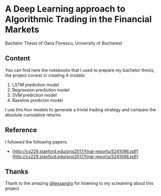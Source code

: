 # A Deep Learning approach to Algorithmic Trading in the Financial Markets
Bachelor Thesis of Oana Florescu, University of Bucharest

## Content

You can find here the notebooks that I used to prepare my bachelor thesis, the project consist in creating 4 models:

1. LSTM prediction model
2. Regression prediction model
3. SVM prediction model
3. Baseline predicion model

I use this four models to generate a trivial trading strategy and compare the absolute cumulative returns

## Reference

I followed the following papers:
- [http://cs229.stanford.edu/proj2017/final-reports/5241098.pdf](http://cs229.stanford.edu/proj2017/final-reports/5241098.pdf)

## Thanks

Thank to the amazing [@lessandro](https://www.github.com/solbiatialessandro) for listening to my screaming about this project
